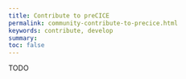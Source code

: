 ```yaml
---
title: Contribute to preCICE
permalink: community-contribute-to-precice.html
keywords: contribute, develop
summary:
toc: false
---
```


TODO


